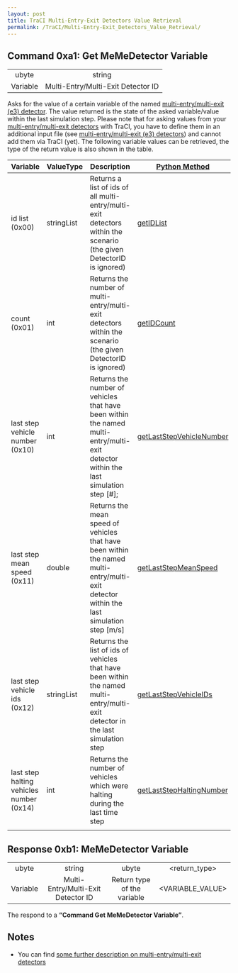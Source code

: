 ```yaml
---
layout: post
title: TraCI Multi-Entry-Exit Detectors Value Retrieval
permalink: /TraCI/Multi-Entry-Exit_Detectors_Value_Retrieval/
---
```


Command 0xa1: Get MeMeDetector Variable
---------------------------------------

|          |                                    |
|:--------:|:----------------------------------:|
|   ubyte  |               string               |
| Variable | Multi-Entry/Multi-Exit Detector ID |

Asks for the value of a certain variable of the named [multi-entry/multi-exit (e3) detector](/Simulation/Output/Multi-Entry_Multi-Exit_Detectors_(E3) "wikilink"). The value returned is the state of the asked variable/value within the last simulation step. Please note that for asking values from your [multi-entry/multi-exit detectors](/Simulation/Output/Multi-Entry_Multi-Exit_Detectors_(E3) "wikilink") with TraCI, you have to define them in an additional input file (see [multi-entry/multi-exit (e3) detectors](/Simulation/Output/Multi-Entry_Multi-Exit_Detectors_(E3) "wikilink")) and cannot add them via TraCI (yet). The following variable values can be retrieved, the type of the return value is also shown in the table.

| Variable                                 | ValueType  | Description                                                                                                                                | [Python Method](/TraCI/Interfacing_TraCI_from_Python "wikilink")                                                                        |
|------------------------------------------|------------|--------------------------------------------------------------------------------------------------------------------------------------------|-----------------------------------------------------------------------------------------------------------------------------------------|
| id list (0x00)                           | stringList | Returns a list of ids of all multi-entry/multi-exit detectors within the scenario (the given DetectorID is ignored)                        | [getIDList](http://www.sumo.dlr.de/daily/pydoc/traci._multientryexit.html#MultiEntryExitDomain-getIDList)                               |
| count (0x01)                             | int        | Returns the number of multi-entry/multi-exit detectors within the scenario (the given DetectorID is ignored)                               | [getIDCount](http://www.sumo.dlr.de/daily/pydoc/traci._multientryexit.html#MultiEntryExitDomain-getIDCount)                             |
| last step vehicle number (0x10)          | int        | Returns the number of vehicles that have been within the named multi-entry/multi-exit detector within the last simulation step \[\#\];     | [getLastStepVehicleNumber](http://www.sumo.dlr.de/daily/pydoc/traci._multientryexit.html#MultiEntryExitDomain-getLastStepVehicleNumber) |
| last step mean speed (0x11)              | double     | Returns the mean speed of vehicles that have been within the named multi-entry/multi-exit detector within the last simulation step \[m/s\] | [getLastStepMeanSpeed](http://www.sumo.dlr.de/daily/pydoc/traci._multientryexit.html#MultiEntryExitDomain-getLastStepMeanSpeed)         |
| last step vehicle ids (0x12)             | stringList | Returns the list of ids of vehicles that have been within the named multi-entry/multi-exit detector in the last simulation step            | [getLastStepVehicleIDs](http://www.sumo.dlr.de/daily/pydoc/traci._multientryexit.html#MultiEntryExitDomain-getLastStepVehicleIDs)       |
| last step halting vehicles number (0x14) | int        | Returns the number of vehicles which were halting during the last time step                                                                | [getLastStepHaltingNumber](http://www.sumo.dlr.de/daily/pydoc/traci._multientryexit.html#MultiEntryExitDomain-getLastStepHaltingNumber) |
||

Response 0xb1: MeMeDetector Variable
------------------------------------

|          |                                    |                             |                  |
|:--------:|:----------------------------------:|:---------------------------:|:----------------:|
|   ubyte  |               string               |            ubyte            |   <return_type>  |
| Variable | Multi-Entry/Multi-Exit Detector ID | Return type of the variable | <VARIABLE_VALUE> |

The respond to a **“Command Get MeMeDetector Variable”**.

Notes
-----

-   You can find [some further description on multi-entry/multi-exit detectors](/Simulation/Output/Multi-Entry_Multi-Exit_Detectors_(E3) "wikilink")
